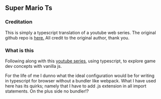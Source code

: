 ## Super Mario Ts

### Creditation

This is simply a typescript translation of a youtube web series. 
The original github repo is [here.](https://github.com/meth-meth-method/super-mario)
All credit to the original author, thank you.

### What is this

Following along with this [youtube series](https://www.youtube.com/watch?v=g-FpDQ8Eqw8&list=PLS8HfBXv9ZWWe8zXrViYbIM2Hhylx8DZx), using typescript, to explore game dev concepts with vanilla js.

For the life of me I dunno what the ideal configuration would be for writing in typescript for browser without a bundler like webpack.  What I have used here has its quirks; namely that I have to add .js extension in all import statements. On the plus side no bundler!?